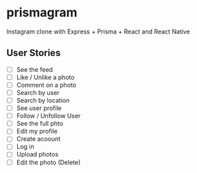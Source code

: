 # prismagram

Instagram clone with Express + Prisma + React and React Native

## User Stories

- [ ] See the feed
- [ ] Like / Unlike a photo
- [ ] Comment on a photo
- [ ] Search by user
- [ ] Search by location
- [ ] See user profile
- [ ] Follow / Unfollow User
- [ ] See the full phto
- [ ] Edit my profile
- [ ] Create acoount
- [ ] Log in
- [ ] Upload photos
- [ ] Edit the photo (Delete)

